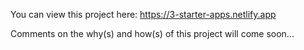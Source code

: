 You can view this project here: https://3-starter-apps.netlify.app

Comments on the why(s) and how(s) of this project will come soon...
